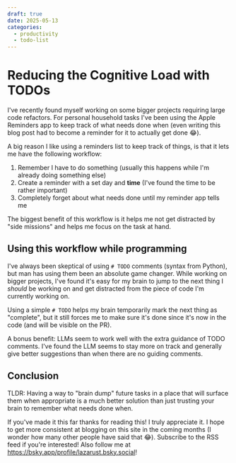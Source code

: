 ```yaml
---
draft: true
date: 2025-05-13
categories:
  - productivity
  - todo-list
---
```

# Reducing the Cognitive Load with TODOs

I've recently found myself working on some bigger projects requiring large code refactors. For personal household tasks I've been using the Apple Reminders app to keep track of what needs done when (even writing this blog post had to become a reminder for it to actually get done 😂). 

<!-- more -->

A big reason I like using a reminders list to keep track of things, is that it lets me have the following workflow:
1. Remember I have to do something (usually this happens while I'm already doing something else)
2. Create a reminder with a set day and **time** (I've found the time to be rather important)
3. Completely forget about what needs done until my reminder app tells me

The biggest benefit of this workflow is it helps me not get distracted by "side missions" and helps me focus on the task at hand. 

## Using this workflow while programming

I've always been skeptical of using `# TODO` comments (syntax from Python), but man has using them been an absolute game changer. While working on bigger projects, I've found it's easy for my brain to jump to the next thing I *should* be working on and get distracted from the piece of code I'm currently working on. 

Using a simple `# TODO` helps my brain temporarily mark the next thing as "complete", but it still forces me to make sure it's done since it's now in the code (and will be visible on the PR).

A bonus benefit: LLMs seem to work well with the extra guidance of TODO comments. I've found the LLM seems to stay more on track and generally give better suggestions than when there are no guiding comments. 

## Conclusion

TLDR: Having a way to "brain dump" future tasks in a place that will surface them when appropriate is a much better solution than just trusting your brain to remember what needs done when. 

If you've made it this far thanks for reading this! I truly appreciate it. I hope to get more consistent at blogging on this site in the coming months (I wonder how many other people have said that 😂). Subscribe to the RSS feed if you're interested! Also follow me at https://bsky.app/profile/lazarust.bsky.social!

